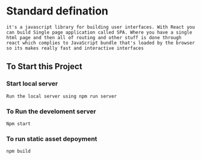 
# Standard defination
```
it's a javascript library for building user interfaces. With React you can build Single page application called SPA. Where you have a single html page and then all of routing and other stuff is done through react which complies to JavaScript bundle that's loaded by the browser so its makes really fast and interactive interfaces
```
## To Start this Project

### Start local server

```
Run the local server using npm run server
```

### To Run the develoment server
```
Npm start
```
### To run static asset depoyment
```
npm build
```
